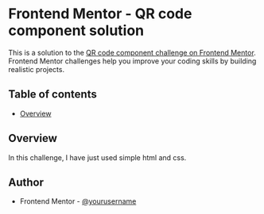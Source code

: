 # Frontend Mentor - QR code component solution

This is a solution to the [QR code component challenge on Frontend Mentor](https://www.frontendmentor.io/challenges/qr-code-component-iux_sIO_H). Frontend Mentor challenges help you improve your coding skills by building realistic projects.

## Table of contents

- [Overview](#overview)

## Overview

In this challenge, I have just used simple html and css.

## Author

- Frontend Mentor - [@yourusername](https://www.frontendmentor.io/profile/MXalman)
